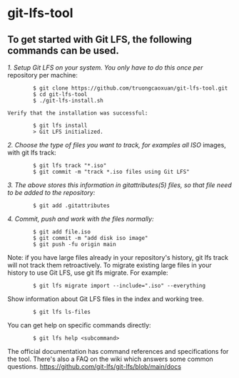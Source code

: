 # git-lfs-tool

## To get started with Git LFS, the following commands can be used.

*1. Setup Git LFS on your system. You only have to do this once per*
    repository per machine:
```
        $ git clone https://github.com/truongcaoxuan/git-lfs-tool.git
        $ cd git-lfs-tool
        $ ./git-lfs-install.sh
 ```   
    Verify that the installation was successful:
```
        $ git lfs install
        > Git LFS initialized.
```
*2. Choose the type of files you want to track, for examples all ISO*
    images, with git lfs track:
```
        $ git lfs track "*.iso"
        $ git commit -m "track *.iso files using Git LFS"
```
*3. The above stores this information in gitattributes(5) files, so
    that file need to be added to the repository:*
```
        $ git add .gitattributes
```
*4. Commit, push and work with the files normally:*
```
        $ git add file.iso
        $ git commit -m "add disk iso image"
        $ git push -fu origin main
```

Note: if you have large files already in your repository's history, git lfs track will not track them retroactively. 
To migrate existing large files in your history to use Git LFS, use git lfs migrate. 
For example:
```
        $ git lfs migrate import --include=".iso" --everything
```
Show information about Git LFS files in the index and working tree.
```
        $ git lfs ls-files
```
You can get help on specific commands directly:
```
        $ git lfs help <subcommand>
```
The official documentation has command references and specifications for the tool. There's also a FAQ on the wiki which answers some common questions.
https://github.com/git-lfs/git-lfs/blob/main/docs

